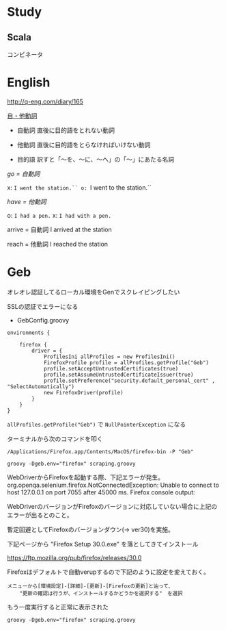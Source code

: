 # Study

## Scala

コンビネータ

# English
http://q-eng.com/diary/165

[自・他動詞](https://www.youtube.com/watch?v=3T7Ih7kMMBw)

- 自動詞
直後に目的語をとれない動詞

- 他動詞
直後に目的語をとらなければいけない動詞

- 目的語
訳すと「〜を、〜に、〜へ」の「〜」にあたる名詞

*go = 自動詞*

  x: `I went the station.``
  o: `I went to the station.``

*have = 他動詞*

 o: `I had a pen.`
 x: `I had with a pen.`

arrive = 自動詞
I arrived at the station

reach = 他動詞
I reached the station

# Geb

オレオレ認証してるローカル環境をGenでスクレイピングしたい

SSLの認証でエラーになる

- GebConfig.groovy

```
environments {

    firefox {
        driver = {
            ProfilesIni allProfiles = new ProfilesIni()
            FirefoxProfile profile = allProfiles.getProfile("Geb")
            profile.setAcceptUntrustedCertificates(true)
            profile.setAssumeUntrustedCertificateIssuer(true)
            profile.setPreference("security.default_personal_cert" , "SelectAutomatically")
            new FirefoxDriver(profile)
        }
    }
}
```

`allProfiles.getProfile("Geb")` で `NullPointerException` になる


ターミナルから次のコマンドを叩く

`/Applications/Firefox.app/Contents/MacOS/firefox-bin -P "Geb"`


`groovy -Dgeb.env="firefox" scraping.groovy`


WebDriverからFirefoxを起動する際、下記エラーが発生。
org.openqa.selenium.firefox.NotConnectedException: Unable to connect to host 127.0.0.1 on port 7055 after 45000 ms. Firefox console output:

WebDriverのバージョンがFirefoxのバージョンに対応していない場合に上記のエラーが出るとのこと。

暫定回避としてFirefoxのバージョンダウン(→ ver30)を実施。

下記ページから "Firefox Setup 30.0.exe" を落としてきてインストール

https://ftp.mozilla.org/pub/firefox/releases/30.0



Firefoxはデフォルトで自動verupするので下記のように設定を変えておく。

```
メニューから[環境設定]-[詳細]-[更新]-[Firefoxの更新]と辿って、
    "更新の確認は行うが、インストールするかどうかを選択する"　を選択
```

もう一度実行すると正常に表示された

`groovy -Dgeb.env="firefox" scraping.groovy`

